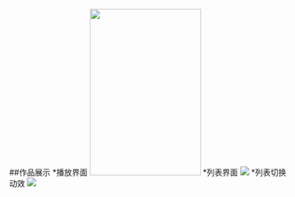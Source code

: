 ##作品展示
*播放界面
<img src='./showing/GIF.gif' width='200px' height='300px'/>
*列表界面
![](./showing/GIF1.gif)
*列表切换动效
![](./showing/GIF2.gif)